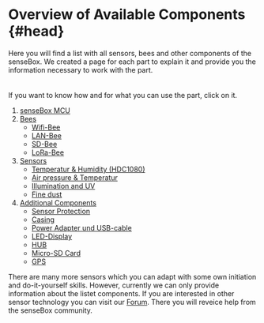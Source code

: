 # Overview of Available Components {#head}
<div class="description">Here you will find a list with all sensors, bees and other components of the senseBox. We created a page for each part to explain it and provide you the information necessary to work with the part.</div>

<div class="line">
    <br>
    <br>
</div>

<div class="box_info">
    <i class="fa fa-info fa-fw" aria-hidden="true" style="color: #42acf3;"></i>
   If you want to know how and for what you can use the part, click on it.
</div>

1. [senseBox MCU](sensebox-mcu.md)
2. [Bees](bees/README.md)
    + [Wifi-Bee](bees/wifi.md)
    + [LAN-Bee](bees/lan.md)
    + [SD-Bee](bees/sd.md)
    + [LoRa-Bee](bees/lora.md)
3. [Sensors](sensoren/README.md)
    + [Temperatur & Humidity (HDC1080)](sensoren/hdc1080.md)
    + [Air pressure & Temperatur](sensoren/luftdruck-temperatur.md)
    + [Illumination and UV](sensoren/belichtung-und-uv.md)
    + [Fine dust](sensoren/feinstaub.md)
4. [Additional Components](zubehoer/README.md)
    + [Sensor Protection](zubehoer/strahlenschutz.md)
    + [Casing](zubehoer/gehaeuse.md)
    + [Power Adapter und USB-cable](zubehoer/netzteil-und-usb-kabel.md)
    + [LED-Display](zubehoer/led-display.md)
    + [HUB](zubehoer/hub.md)
    + [Micro-SD Card](zubehoer/micro-sd-karte.md)
    + [GPS](zubehoer/gps.md)

There are many more sensors which you can adapt with some own initiation and do-it-yourself skills. However, currently we can only provide information about the listet components. If you are interested in other sensor technology you can visit our [Forum](https://forum.sensebox.de/). There you will reveice help from the senseBox community.
